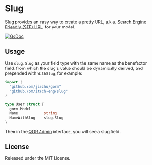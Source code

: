 # Slug

Slug provides an easy way to create a [pretty URL](https://en.wikipedia.org/wiki/Semantic_URL#Slug), a.k.a. [Search Engine Friendly (SEF) URL](https://en.wikipedia.org/wiki/Semantic_URL#Slug), for your model.

[![GoDoc](https://godoc.org/github.com/itech-eng/slug?status.svg)](https://godoc.org/github.com/itech-eng/slug)

## Usage

Use `slug.Slug` as your field type with the same name as the benefactor field, from which the slug's value should be dynamically derived, and prepended with `WithSlug`, for example:

```go
import (
  "github.com/jinzhu/gorm"
  "github.com/itech-eng/slug"
)

type User struct {
  gorm.Model
  Name            string
  NameWithSlug    slug.Slug
}
```

Then in the [QOR Admin](https://github.com/itech-eng/admin) interface, you will see a slug field.

## License

Released under the MIT License.
